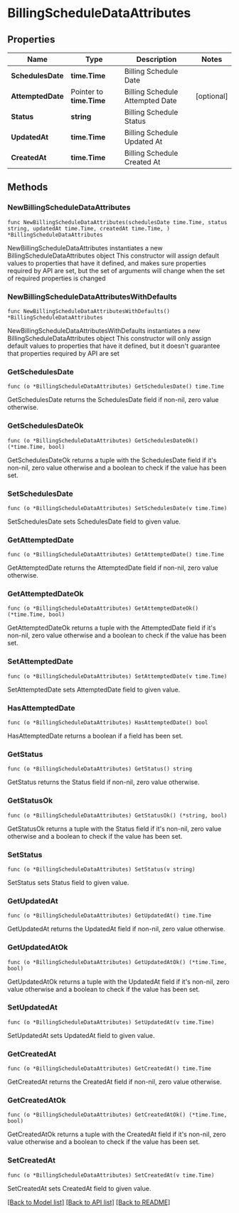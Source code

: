 # BillingScheduleDataAttributes

## Properties

Name | Type | Description | Notes
------------ | ------------- | ------------- | -------------
**SchedulesDate** | **time.Time** | Billing Schedule Date | 
**AttemptedDate** | Pointer to **time.Time** | Billing Schedule Attempted Date | [optional] 
**Status** | **string** | Billing Schedule Status | 
**UpdatedAt** | **time.Time** | Billing Schedule Updated At | 
**CreatedAt** | **time.Time** | Billing Schedule Created At | 

## Methods

### NewBillingScheduleDataAttributes

`func NewBillingScheduleDataAttributes(schedulesDate time.Time, status string, updatedAt time.Time, createdAt time.Time, ) *BillingScheduleDataAttributes`

NewBillingScheduleDataAttributes instantiates a new BillingScheduleDataAttributes object
This constructor will assign default values to properties that have it defined,
and makes sure properties required by API are set, but the set of arguments
will change when the set of required properties is changed

### NewBillingScheduleDataAttributesWithDefaults

`func NewBillingScheduleDataAttributesWithDefaults() *BillingScheduleDataAttributes`

NewBillingScheduleDataAttributesWithDefaults instantiates a new BillingScheduleDataAttributes object
This constructor will only assign default values to properties that have it defined,
but it doesn't guarantee that properties required by API are set

### GetSchedulesDate

`func (o *BillingScheduleDataAttributes) GetSchedulesDate() time.Time`

GetSchedulesDate returns the SchedulesDate field if non-nil, zero value otherwise.

### GetSchedulesDateOk

`func (o *BillingScheduleDataAttributes) GetSchedulesDateOk() (*time.Time, bool)`

GetSchedulesDateOk returns a tuple with the SchedulesDate field if it's non-nil, zero value otherwise
and a boolean to check if the value has been set.

### SetSchedulesDate

`func (o *BillingScheduleDataAttributes) SetSchedulesDate(v time.Time)`

SetSchedulesDate sets SchedulesDate field to given value.


### GetAttemptedDate

`func (o *BillingScheduleDataAttributes) GetAttemptedDate() time.Time`

GetAttemptedDate returns the AttemptedDate field if non-nil, zero value otherwise.

### GetAttemptedDateOk

`func (o *BillingScheduleDataAttributes) GetAttemptedDateOk() (*time.Time, bool)`

GetAttemptedDateOk returns a tuple with the AttemptedDate field if it's non-nil, zero value otherwise
and a boolean to check if the value has been set.

### SetAttemptedDate

`func (o *BillingScheduleDataAttributes) SetAttemptedDate(v time.Time)`

SetAttemptedDate sets AttemptedDate field to given value.

### HasAttemptedDate

`func (o *BillingScheduleDataAttributes) HasAttemptedDate() bool`

HasAttemptedDate returns a boolean if a field has been set.

### GetStatus

`func (o *BillingScheduleDataAttributes) GetStatus() string`

GetStatus returns the Status field if non-nil, zero value otherwise.

### GetStatusOk

`func (o *BillingScheduleDataAttributes) GetStatusOk() (*string, bool)`

GetStatusOk returns a tuple with the Status field if it's non-nil, zero value otherwise
and a boolean to check if the value has been set.

### SetStatus

`func (o *BillingScheduleDataAttributes) SetStatus(v string)`

SetStatus sets Status field to given value.


### GetUpdatedAt

`func (o *BillingScheduleDataAttributes) GetUpdatedAt() time.Time`

GetUpdatedAt returns the UpdatedAt field if non-nil, zero value otherwise.

### GetUpdatedAtOk

`func (o *BillingScheduleDataAttributes) GetUpdatedAtOk() (*time.Time, bool)`

GetUpdatedAtOk returns a tuple with the UpdatedAt field if it's non-nil, zero value otherwise
and a boolean to check if the value has been set.

### SetUpdatedAt

`func (o *BillingScheduleDataAttributes) SetUpdatedAt(v time.Time)`

SetUpdatedAt sets UpdatedAt field to given value.


### GetCreatedAt

`func (o *BillingScheduleDataAttributes) GetCreatedAt() time.Time`

GetCreatedAt returns the CreatedAt field if non-nil, zero value otherwise.

### GetCreatedAtOk

`func (o *BillingScheduleDataAttributes) GetCreatedAtOk() (*time.Time, bool)`

GetCreatedAtOk returns a tuple with the CreatedAt field if it's non-nil, zero value otherwise
and a boolean to check if the value has been set.

### SetCreatedAt

`func (o *BillingScheduleDataAttributes) SetCreatedAt(v time.Time)`

SetCreatedAt sets CreatedAt field to given value.



[[Back to Model list]](../README.md#documentation-for-models) [[Back to API list]](../README.md#documentation-for-api-endpoints) [[Back to README]](../README.md)


